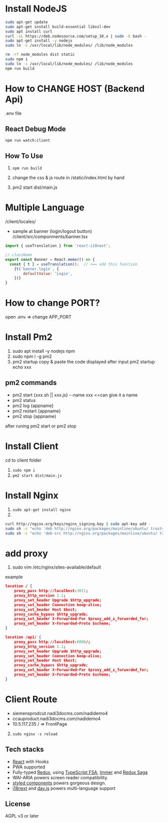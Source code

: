 # Install NodeJS
```bash
sudo apt-get update
sudo apt-get install build-essential libssl-dev
sudo apt install curl
curl -sL https://deb.nodesource.com/setup_10.x | sudo -E bash -
sudo apt-get install -y nodejs
sudo ln -s /usr/local/lib/node_modules/ /lib/node_modules
```

```bash
rm -rf node_modules dist static
sudo npm i
sudo ln -s /usr/local/lib/node_modules/ /lib/node_modules
npm run build
```

# How to CHANGE HOST (Backend Api)
.env file

## React Debug Mode
`npm run watch:client`

## How To Use
1. `npm run build`

2. change the css & js route in /static/index.html by hand

3. pm2 start dist/main.js



# Multiple Language
/client/locales/

- sample at banner (login/logout button)
/client/src/componments/banner.tsx

``` js
import { useTranslation } from 'react-i18next';

// className
export const Banner = React.memo(() => {
  const { t } = useTranslation();  // <== add this function
    {t(`banner.login`, {
        defaultValue: 'Login',
    })}
}
```

# How to change PORT?
open .env
=> change APP_PORT

# Install Pm2
1. sudo apt install -y nodejs npm
2. sudo npm i -g pm2
3. pm2 startup
copy & paste the code displayed after input pm2 startup
echo xxx

## pm2 commands
- pm2 start {xxx.sh || xxx.js}  --name xxx  <=can give it a name
- pm2 status
- pm2 log {appname}
- pm2 restart {appname}
- pm2 stop {appname}

after runing pm2 start or pm2 stop

# Install Client
cd to client folder
1. `sudo npm i`
2. `pm2 start dist/main.js`

# Install Nginx
1. `sudo apt-get install nginx`
2. 
``` bash
curl http://nginx.org/keys/nginx_signing.key | sudo apt-key add -
sudo sh -c "echo 'deb http://nginx.org/packages/mainline/ubuntu/ trusty nginx' >> /etc/apt/sources.list"
sudo sh -c "echo 'deb-src http://nginx.org/packages/mainline/ubuntu/ trusty nginx' >> /etc/apt/sources.list"
```

# add proxy
1. sudo vim /etc/nginx/sites-available/default

example

```json
location / {
    proxy_pass http://localhost:3011;
    proxy_http_version 1.1;
    proxy_set_header Upgrade $http_upgrade;
    proxy_set_header Connection keep-alive;
    proxy_set_header Host $host;
    proxy_cache_bypass $http_upgrade;
    proxy_set_header X-Forwarded-For $proxy_add_x_forwarded_for;
    proxy_set_header X-Forwarded-Proto $scheme;
}
```

```json
location /api/ {
    proxy_pass http://localhost:6000/;
    proxy_http_version 1.1;
    proxy_set_header Upgrade $http_upgrade;
    proxy_set_header Connection keep-alive;
    proxy_set_header Host $host;
    proxy_cache_bypass $http_upgrade;
    proxy_set_header X-Forwarded-For $proxy_add_x_forwarded_for;
    proxy_set_header X-Forwarded-Proto $scheme;
}
```

# Client Route
- siemensprodcut.nadi3docms.com/nadidemo4  
- ccauproduct.nadi3docms.com/nadidemo4
- 10.5.117.235 /  => FrontPage

2. `sudo nginx -s reload`




## Tech stacks
- [React](https://github.com/facebook/react) with Hooks
- PWA supported
- Fully-typed [Redux](https://github.com/reduxjs/redux), using [TypeScript FSA](https://github.com/aikoven/typescript-fsa), [Immer](https://github.com/mweststrate/immer) and [Redux Saga](https://github.com/redux-saga/redux-saga)
- WAI-ARIA powers screen reader compatibility.
- [styled components](https://github.com/styled-components/styled-components) powers gorgeous design.
- [i18next](https://github.com/i18next/i18next) and [day.js](https://github.com/iamkun/dayjs) powers multi-language support

## License
AGPL v3 or later
